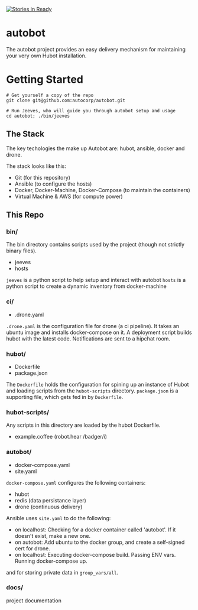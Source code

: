 [![Stories in Ready](https://badge.waffle.io/autocorp/autobot.svg?label=ready&title=Ready)](http://waffle.io/autocorp/autobot)

# autobot

The autobot project provides an easy delivery mechanism for maintaining your very own Hubot installation.

# Getting Started
```
# Get yourself a copy of the repo
git clone git@github.com:autocorp/autobot.git

# Run Jeeves, who will guide you through autobot setup and usage
cd autobot; ./bin/jeeves
```

## The Stack

The key techologies the make up Autobot are: hubot, ansible, docker and drone.

The stack looks like this:

- Git (for this repository)
- Ansible (to configure the hosts)
- Docker, Docker-Machine, Docker-Compose (to maintain the containers)
- Virtual Machine & AWS (for compute power)

## This Repo

### bin/

The bin directory contains scripts used by the project (though not strictly binary files).

- jeeves
- hosts

`jeeves` is a python script to help setup and interact with autobot
`hosts` is a python script to create a dynamic inventory from docker-machine

### ci/

- .drone.yaml

`.drone.yaml` is the configuration file for drone (a ci pipeline). It takes an ubuntu image and installs docker-compose on it. A deployment script builds hubot with the latest code. Notifications are sent to a hipchat room.

### hubot/

- Dockerfile
- package.json

The `Dockerfile` holds the configuration for spining up an instance of Hubot and loading scripts from the `hubot-scripts` directory. 
`package.json` is a supporting file, which gets fed in by `Dockerfile`.

### hubot-scripts/

Any scripts in this directory are loaded by the hubot Dockerfile.

- example.coffee (robot.hear /badger/i)

### autobot/

- docker-compose.yaml
- site.yaml

`docker-compose.yaml` configures the following containers:

- hubot
- redis (data persistance layer)
- drone (continuous delivery)

Ansible uses `site.yaml` to do the following:

- on localhost: Checking for a docker container called 'autobot'. If it doesn't exist, make a new one.
- on autobot: Add ubuntu to the docker group, and create a self-signed cert for drone.
- on localhost: Executing docker-compose build. Passing ENV vars. Running docker-compose up.

and for storing private data in `group_vars/all`.

### docs/

project documentation
